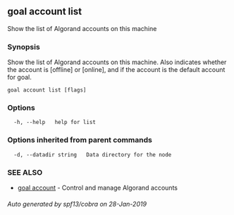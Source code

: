 ## goal account list

Show the list of Algorand accounts on this machine

### Synopsis

Show the list of Algorand accounts on this machine. Also indicates
		whether the account is [offline] or [online], and if the account is the
		default account for goal.

```
goal account list [flags]
```

### Options

```
  -h, --help   help for list
```

### Options inherited from parent commands

```
  -d, --datadir string   Data directory for the node
```

### SEE ALSO

* [goal account](goal_account.md)	 - Control and manage Algorand accounts

###### Auto generated by spf13/cobra on 28-Jan-2019

